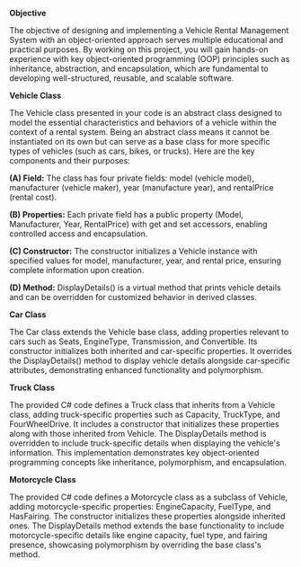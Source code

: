 **Objective**

The objective of designing and implementing a Vehicle Rental Management System with an object-oriented approach serves multiple educational and practical purposes. By working on this project, you will gain hands-on experience with key object-oriented programming (OOP) principles such as inheritance, abstraction, and encapsulation, which are fundamental to developing well-structured, reusable, and scalable software.

**Vehicle Class**

The Vehicle class presented in your code is an abstract class designed to model the essential characteristics and behaviors of a vehicle within the context of a rental system. Being an abstract class means it cannot be instantiated on its own but can serve as a base class for more specific types of vehicles (such as cars, bikes, or trucks). Here are the key components and their purposes:

**(A) Field:** The class has four private fields: model (vehicle model), manufacturer (vehicle maker), year (manufacture year), and rentalPrice (rental cost).

**(B) Properties:** Each private field has a public property (Model, Manufacturer, Year, RentalPrice) with get and set accessors, enabling controlled access and encapsulation.

**(C) Constructor:** The constructor initializes a Vehicle instance with specified values for model, manufacturer, year, and rental price, ensuring complete information upon creation.

**(D) Method:** DisplayDetails() is a virtual method that prints vehicle details and can be overridden for customized behavior in derived classes.

**Car Class**

The Car class extends the Vehicle base class, adding properties relevant to cars such as Seats, EngineType, Transmission, and Convertible. Its constructor initializes both inherited and car-specific properties. It overrides the DisplayDetails() method to display vehicle details alongside car-specific attributes, demonstrating enhanced functionality and polymorphism.

**Truck Class**

The provided C# code defines a Truck class that inherits from a Vehicle class, adding truck-specific properties such as Capacity, TruckType, and FourWheelDrive. It includes a constructor that initializes these properties along with those inherited from Vehicle. The DisplayDetails method is overridden to include truck-specific details when displaying the vehicle's information. This implementation demonstrates key object-oriented programming concepts like inheritance, polymorphism, and encapsulation.

**Motorcycle Class**

The provided C# code defines a Motorcycle class as a subclass of Vehicle, adding motorcycle-specific properties: EngineCapacity, FuelType, and HasFairing. The constructor initializes these properties alongside inherited ones. The DisplayDetails method extends the base functionality to include motorcycle-specific details like engine capacity, fuel type, and fairing presence, showcasing polymorphism by overriding the base class's method.

